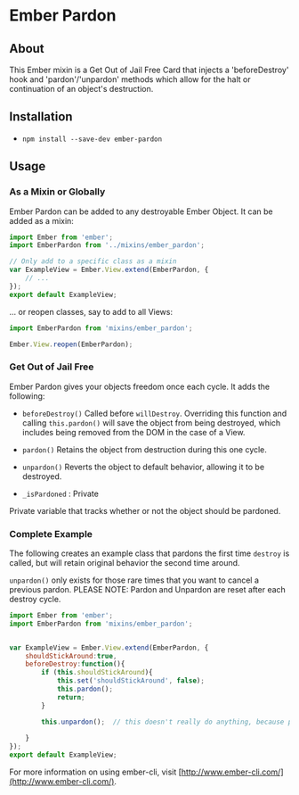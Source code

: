Ember Pardon
===========

## About

This Ember mixin is a Get Out of Jail Free Card that injects a 'beforeDestroy' hook and 'pardon'/'unpardon' methods which allow for the halt or continuation of an object's destruction.

## Installation

* `npm install --save-dev ember-pardon`

## Usage

### As a Mixin or Globally
Ember Pardon can be added to any destroyable Ember Object.  It can be added as a mixin:

```js
import Ember from 'ember';
import EmberPardon from '../mixins/ember_pardon';

// Only add to a specific class as a mixin
var ExampleView = Ember.View.extend(EmberPardon, {
	// ...
});
export default ExampleView;
```

... or reopen classes, say to add to all Views:

```js
import EmberPardon from 'mixins/ember_pardon';

Ember.View.reopen(EmberPardon);
```

### Get Out of Jail Free

Ember Pardon gives your objects freedom once each cycle.  It adds the following:

* `beforeDestroy()`
Called before `willDestroy`.  Overriding this function and calling `this.pardon()` will save the object from being destroyed, which includes being removed from the DOM in the case of a View.

* `pardon()`
Retains the object from destruction during this one cycle.

* `unpardon()`
Reverts the object to default behavior, allowing it to be destroyed.

* `_isPardoned` : Private

Private variable that tracks whether or not the object should be pardoned.


### Complete Example

The following creates an example class that pardons the first time `destroy` is called, but will retain original behavior the second time around.

`unpardon()` only exists for those rare times that you want to cancel a previous pardon.  PLEASE NOTE: Pardon and Unpardon are reset after each destroy cycle.

```js
import Ember from 'ember';
import EmberPardon from 'mixins/ember_pardon';


var ExampleView = Ember.View.extend(EmberPardon, {
	shouldStickAround:true,
	beforeDestroy:function(){
		if (this.shouldStickAround){
			this.set('shouldStickAround', false);
			this.pardon();
			return;
		}

		this.unpardon();  // this doesn't really do anything, because pardon wasn't changed above, however if the above block didn't return, then unpardon would cancel everything out.
		
	}
});
export default ExampleView;
```

For more information on using ember-cli, visit [http://www.ember-cli.com/](http://www.ember-cli.com/).
